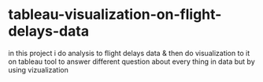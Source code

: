 # tableau-visualization-on-flight-delays-data
in this project i do analysis to flight delays data &amp; then do visualization to it on tableau tool to answer different question about every thing in data but by using vizualization
